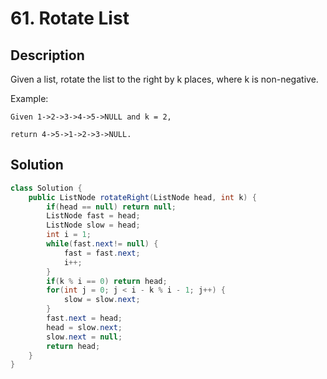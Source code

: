 # 61. Rotate List
## Description
Given a list, rotate the list to the right by k places, where k is non-negative.


Example:

```
Given 1->2->3->4->5->NULL and k = 2,

return 4->5->1->2->3->NULL.
```

## Solution
```java
class Solution {
    public ListNode rotateRight(ListNode head, int k) {
        if(head == null) return null;
        ListNode fast = head;
        ListNode slow = head;
        int i = 1;
        while(fast.next!= null) {
            fast = fast.next;
            i++;
        }
        if(k % i == 0) return head;
        for(int j = 0; j < i - k % i - 1; j++) {
            slow = slow.next;
        }
        fast.next = head;
        head = slow.next;
        slow.next = null;
        return head;
    }
}
```

